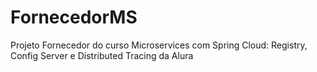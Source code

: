 # FornecedorMS
Projeto Fornecedor do curso Microservices com Spring Cloud: Registry, Config Server e Distributed Tracing da Alura
